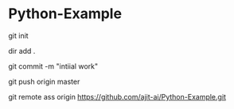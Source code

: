 # Python-Example


git init

dir add .

git commit -m "intiial work"

git push origin master

git remote ass origin https://github.com/ajit-ai/Python-Example.git